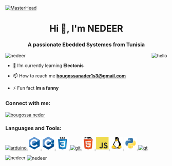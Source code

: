 [![MasterHead](https://camo.githubusercontent.com/593db1dfb1675884f9f895ebe37fa63446444817d5371c9c83edeab3e554b1e7/68747470733a2f2f7777772e636f6e6365707473656174696e672e636f6d2f77702d636f6e74656e742f75706c6f6164732f323032312f30312f4d61726b65742d50726f6772616d6d696e672d42616e6e65722e6a7067)](https://nedeer.io)
<h1 align="center">Hi 👋, I'm NEDEER</h1>
<h3 align="center">A passionate Ebedded Systemes from Tunisia</h3>
<img align="right" alt="hello" widh="300" src="https://raw.githubusercontent.com/TheDudeThatCode/TheDudeThatCode/master/Assets/Developer.gif">

<p align="left"> <img src="https://komarev.com/ghpvc/?username=nedeer&label=Profile%20views&color=0e75b6&style=flat" alt="nedeer" /> </p>

- 🌱 I’m currently learning **Electonis**

- 📫 How to reach me **bougossanader1s3@gmail.com**

- ⚡ Fun fact **Im a funny**

<h3 align="left">Connect with me:</h3>
<p align="left">
<a href="https://linkedin.com/in/bougossa neder" target="blank"><img align="center" src="https://raw.githubusercontent.com/rahuldkjain/github-profile-readme-generator/master/src/images/icons/Social/linked-in-alt.svg" alt="bougossa neder" height="30" width="40" /></a>
</p>

<h3 align="left">Languages and Tools:</h3>
<p align="left"> <a href="https://www.arduino.cc/" target="_blank" rel="noreferrer"> <img src="https://cdn.worldvectorlogo.com/logos/arduino-1.svg" alt="arduino" width="40" height="40"/> </a> <a href="https://www.cprogramming.com/" target="_blank" rel="noreferrer"> <img src="https://raw.githubusercontent.com/devicons/devicon/master/icons/c/c-original.svg" alt="c" width="40" height="40"/> </a> <a href="https://www.w3schools.com/cpp/" target="_blank" rel="noreferrer"> <img src="https://raw.githubusercontent.com/devicons/devicon/master/icons/cplusplus/cplusplus-original.svg" alt="cplusplus" width="40" height="40"/> </a> <a href="https://www.w3schools.com/css/" target="_blank" rel="noreferrer"> <img src="https://raw.githubusercontent.com/devicons/devicon/master/icons/css3/css3-original-wordmark.svg" alt="css3" width="40" height="40"/> </a> <a href="https://git-scm.com/" target="_blank" rel="noreferrer"> <img src="https://www.vectorlogo.zone/logos/git-scm/git-scm-icon.svg" alt="git" width="40" height="40"/> </a> <a href="https://www.w3.org/html/" target="_blank" rel="noreferrer"> <img src="https://raw.githubusercontent.com/devicons/devicon/master/icons/html5/html5-original-wordmark.svg" alt="html5" width="40" height="40"/> </a> <a href="https://developer.mozilla.org/en-US/docs/Web/JavaScript" target="_blank" rel="noreferrer"> <img src="https://raw.githubusercontent.com/devicons/devicon/master/icons/javascript/javascript-original.svg" alt="javascript" width="40" height="40"/> </a> <a href="https://www.linux.org/" target="_blank" rel="noreferrer"> <img src="https://raw.githubusercontent.com/devicons/devicon/master/icons/linux/linux-original.svg" alt="linux" width="40" height="40"/> </a> <a href="https://www.python.org" target="_blank" rel="noreferrer"> <img src="https://raw.githubusercontent.com/devicons/devicon/master/icons/python/python-original.svg" alt="python" width="40" height="40"/> </a> <a href="https://www.qt.io/" target="_blank" rel="noreferrer"> <img src="https://upload.wikimedia.org/wikipedia/commons/0/0b/Qt_logo_2016.svg" alt="qt" width="40" height="40"/> </a> </p>

<p><img align="left" src="https://github-readme-stats.vercel.app/api/top-langs?username=nedeer&show_icons=true&locale=en&layout=compact" alt="nedeer" /></p>

<p>&nbsp;<img align="center" src="https://github-readme-stats.vercel.app/api?username=nedeer&show_icons=true&locale=en" alt="nedeer" /></p>
